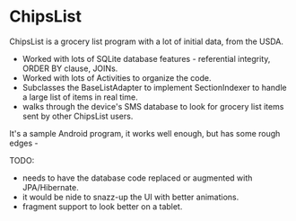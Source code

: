 # ChipsList
ChipsList is a grocery list program with a lot of initial data, from the USDA. 

* Worked with lots of SQLite database features - referential integrity, ORDER BY clause, JOINs.
* Worked with lots of Activities to organize the code. 
* Subclasses the BaseListAdapter to implement SectionIndexer to handle a large list of items in real time.
* walks through the device's SMS database to look for grocery list items sent by other ChipsList users.

It's a sample Android program, it works well enough, but has some rough edges - 

TODO: 
* needs to have the database code replaced or augmented with JPA/Hibernate.
* it would be nide to snazz-up the UI with better animations.  
* fragment support to look better on a tablet. 
